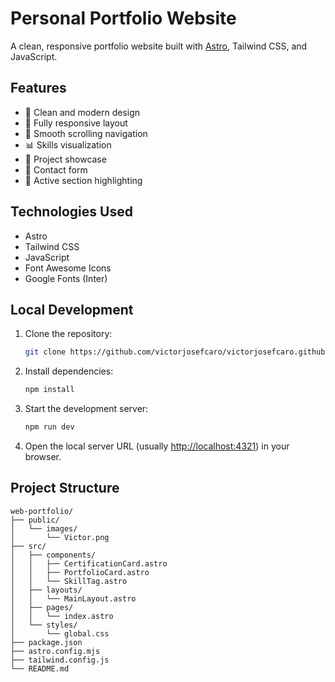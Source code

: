 # Personal Portfolio Website

A clean, responsive portfolio website built with [Astro](https://astro.build/), Tailwind CSS, and JavaScript.

## Features

- 🎨 Clean and modern design
- 📱 Fully responsive layout
- 🔗 Smooth scrolling navigation
- 📊 Skills visualization
- 📂 Project showcase
- 📝 Contact form
- 🎯 Active section highlighting

## Technologies Used

- Astro
- Tailwind CSS
- JavaScript
- Font Awesome Icons
- Google Fonts (Inter)

## Local Development

1. Clone the repository:
   ```bash
   git clone https://github.com/victorjosefcaro/victorjosefcaro.github.io.git
   ```
2. Install dependencies:
   ```bash
   npm install
   ```
3. Start the development server:
   ```bash
   npm run dev
   ```
4. Open the local server URL (usually [http://localhost:4321](http://localhost:4321)) in your browser.

## Project Structure

```
web-portfolio/
├── public/
│   └── images/
│       └── Victor.png
├── src/
│   ├── components/
│   │   ├── CertificationCard.astro
│   │   ├── PortfolioCard.astro
│   │   └── SkillTag.astro
│   ├── layouts/
│   │   └── MainLayout.astro
│   ├── pages/
│   │   └── index.astro
│   └── styles/
│       └── global.css
├── package.json
├── astro.config.mjs
├── tailwind.config.js
└── README.md
```
